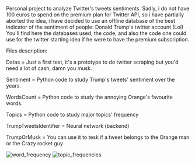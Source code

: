 Personal project to analyze Twitter's tweets sentiments.
Sadly, i do not have 100 euros to spend on the premium plan for Twitter API, so i have partially aborted the idea, i have decided to use an offline database of the best indicator of the sentiment of people: Donald Trump's twitter account (Lol)
You'll find here the databases used, the code, and also the code one could use for the twitter starting idea if he were to have the premium subscription.

Files description:

Datas = Just a first test, it's a prototype to do twitter scraping but you'd need a lot of cash, damn you musk.

Sentiment = Python code to study Trump's tweets' sentiment over the years.

WordsCount = Python code to study the annoying Orange's favourite words.

Topics = Python code to study major topics' frequency

TrumpTweetsIdentifier = Neural network (backend)

TrumpOrMusk = You can use it to tesk if a tweet belongs to the Orange man or the Crazy rocket guy

![word_frequency](https://github.com/user-attachments/assets/d1a1c58b-b53c-41ea-882e-844e3347c8df)
![topic_frequencies](https://github.com/user-attachments/assets/2d5eaf9e-7686-4e1c-b5d8-2628f4800316)
